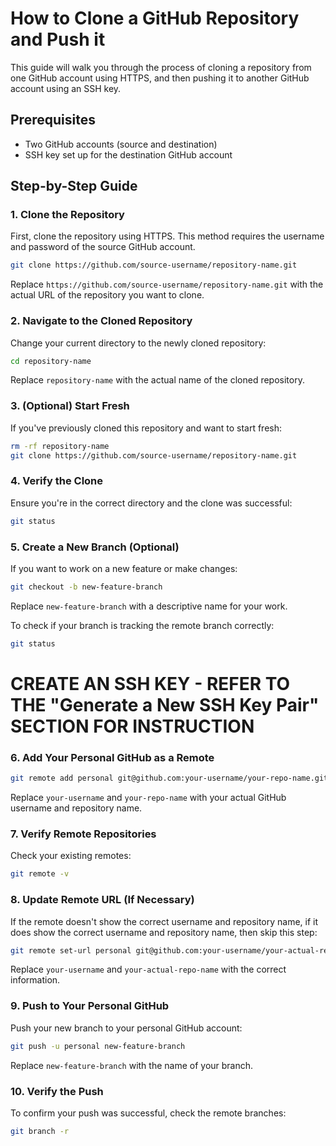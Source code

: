 # How to Clone a GitHub Repository and Push it
This guide will walk you through the process of cloning a repository from one GitHub account using HTTPS, and then pushing it to another GitHub account using an SSH key.

## Prerequisites

- Two GitHub accounts (source and destination)
- SSH key set up for the destination GitHub account

## Step-by-Step Guide

### 1. Clone the Repository

First, clone the repository using HTTPS. This method requires the username and password of the source GitHub account.

```bash
git clone https://github.com/source-username/repository-name.git
```

Replace `https://github.com/source-username/repository-name.git` with the actual URL of the repository you want to clone.

### 2. Navigate to the Cloned Repository

Change your current directory to the newly cloned repository:

```bash
cd repository-name
```

Replace `repository-name` with the actual name of the cloned repository.

### 3. (Optional) Start Fresh

If you've previously cloned this repository and want to start fresh:

```bash
rm -rf repository-name
git clone https://github.com/source-username/repository-name.git
```

### 4. Verify the Clone

Ensure you're in the correct directory and the clone was successful:

```bash
git status
```

### 5. Create a New Branch (Optional)

If you want to work on a new feature or make changes:

```bash
git checkout -b new-feature-branch
```

Replace `new-feature-branch` with a descriptive name for your work.

To check if your branch is tracking the remote branch correctly:

```bash
git status
```
# CREATE AN SSH KEY - REFER TO THE "Generate a New SSH Key Pair" SECTION FOR INSTRUCTION

### 6. Add Your Personal GitHub as a Remote

```bash
git remote add personal git@github.com:your-username/your-repo-name.git
```

Replace `your-username` and `your-repo-name` with your actual GitHub username and repository name.

### 7. Verify Remote Repositories

Check your existing remotes:

```bash
git remote -v
```

### 8. Update Remote URL (If Necessary)

If the remote doesn't show the correct username and repository name, if it does show the correct username and repository name, then skip this step:

```bash
git remote set-url personal git@github.com:your-username/your-actual-repo-name.git
```

Replace `your-username` and `your-actual-repo-name` with the correct information.

### 9. Push to Your Personal GitHub

Push your new branch to your personal GitHub account:

```bash
git push -u personal new-feature-branch
```

Replace `new-feature-branch` with the name of your branch.

### 10. Verify the Push

To confirm your push was successful, check the remote branches:

```bash
git branch -r
```

